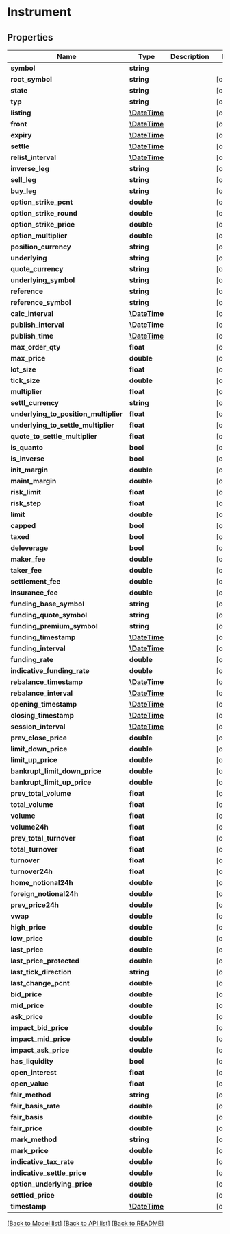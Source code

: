 # Instrument

## Properties
Name | Type | Description | Notes
------------ | ------------- | ------------- | -------------
**symbol** | **string** |  | 
**root_symbol** | **string** |  | [optional] 
**state** | **string** |  | [optional] 
**typ** | **string** |  | [optional] 
**listing** | [**\DateTime**](\DateTime.md) |  | [optional] 
**front** | [**\DateTime**](\DateTime.md) |  | [optional] 
**expiry** | [**\DateTime**](\DateTime.md) |  | [optional] 
**settle** | [**\DateTime**](\DateTime.md) |  | [optional] 
**relist_interval** | [**\DateTime**](\DateTime.md) |  | [optional] 
**inverse_leg** | **string** |  | [optional] 
**sell_leg** | **string** |  | [optional] 
**buy_leg** | **string** |  | [optional] 
**option_strike_pcnt** | **double** |  | [optional] 
**option_strike_round** | **double** |  | [optional] 
**option_strike_price** | **double** |  | [optional] 
**option_multiplier** | **double** |  | [optional] 
**position_currency** | **string** |  | [optional] 
**underlying** | **string** |  | [optional] 
**quote_currency** | **string** |  | [optional] 
**underlying_symbol** | **string** |  | [optional] 
**reference** | **string** |  | [optional] 
**reference_symbol** | **string** |  | [optional] 
**calc_interval** | [**\DateTime**](\DateTime.md) |  | [optional] 
**publish_interval** | [**\DateTime**](\DateTime.md) |  | [optional] 
**publish_time** | [**\DateTime**](\DateTime.md) |  | [optional] 
**max_order_qty** | **float** |  | [optional] 
**max_price** | **double** |  | [optional] 
**lot_size** | **float** |  | [optional] 
**tick_size** | **double** |  | [optional] 
**multiplier** | **float** |  | [optional] 
**settl_currency** | **string** |  | [optional] 
**underlying_to_position_multiplier** | **float** |  | [optional] 
**underlying_to_settle_multiplier** | **float** |  | [optional] 
**quote_to_settle_multiplier** | **float** |  | [optional] 
**is_quanto** | **bool** |  | [optional] 
**is_inverse** | **bool** |  | [optional] 
**init_margin** | **double** |  | [optional] 
**maint_margin** | **double** |  | [optional] 
**risk_limit** | **float** |  | [optional] 
**risk_step** | **float** |  | [optional] 
**limit** | **double** |  | [optional] 
**capped** | **bool** |  | [optional] 
**taxed** | **bool** |  | [optional] 
**deleverage** | **bool** |  | [optional] 
**maker_fee** | **double** |  | [optional] 
**taker_fee** | **double** |  | [optional] 
**settlement_fee** | **double** |  | [optional] 
**insurance_fee** | **double** |  | [optional] 
**funding_base_symbol** | **string** |  | [optional] 
**funding_quote_symbol** | **string** |  | [optional] 
**funding_premium_symbol** | **string** |  | [optional] 
**funding_timestamp** | [**\DateTime**](\DateTime.md) |  | [optional] 
**funding_interval** | [**\DateTime**](\DateTime.md) |  | [optional] 
**funding_rate** | **double** |  | [optional] 
**indicative_funding_rate** | **double** |  | [optional] 
**rebalance_timestamp** | [**\DateTime**](\DateTime.md) |  | [optional] 
**rebalance_interval** | [**\DateTime**](\DateTime.md) |  | [optional] 
**opening_timestamp** | [**\DateTime**](\DateTime.md) |  | [optional] 
**closing_timestamp** | [**\DateTime**](\DateTime.md) |  | [optional] 
**session_interval** | [**\DateTime**](\DateTime.md) |  | [optional] 
**prev_close_price** | **double** |  | [optional] 
**limit_down_price** | **double** |  | [optional] 
**limit_up_price** | **double** |  | [optional] 
**bankrupt_limit_down_price** | **double** |  | [optional] 
**bankrupt_limit_up_price** | **double** |  | [optional] 
**prev_total_volume** | **float** |  | [optional] 
**total_volume** | **float** |  | [optional] 
**volume** | **float** |  | [optional] 
**volume24h** | **float** |  | [optional] 
**prev_total_turnover** | **float** |  | [optional] 
**total_turnover** | **float** |  | [optional] 
**turnover** | **float** |  | [optional] 
**turnover24h** | **float** |  | [optional] 
**home_notional24h** | **double** |  | [optional] 
**foreign_notional24h** | **double** |  | [optional] 
**prev_price24h** | **double** |  | [optional] 
**vwap** | **double** |  | [optional] 
**high_price** | **double** |  | [optional] 
**low_price** | **double** |  | [optional] 
**last_price** | **double** |  | [optional] 
**last_price_protected** | **double** |  | [optional] 
**last_tick_direction** | **string** |  | [optional] 
**last_change_pcnt** | **double** |  | [optional] 
**bid_price** | **double** |  | [optional] 
**mid_price** | **double** |  | [optional] 
**ask_price** | **double** |  | [optional] 
**impact_bid_price** | **double** |  | [optional] 
**impact_mid_price** | **double** |  | [optional] 
**impact_ask_price** | **double** |  | [optional] 
**has_liquidity** | **bool** |  | [optional] 
**open_interest** | **float** |  | [optional] 
**open_value** | **float** |  | [optional] 
**fair_method** | **string** |  | [optional] 
**fair_basis_rate** | **double** |  | [optional] 
**fair_basis** | **double** |  | [optional] 
**fair_price** | **double** |  | [optional] 
**mark_method** | **string** |  | [optional] 
**mark_price** | **double** |  | [optional] 
**indicative_tax_rate** | **double** |  | [optional] 
**indicative_settle_price** | **double** |  | [optional] 
**option_underlying_price** | **double** |  | [optional] 
**settled_price** | **double** |  | [optional] 
**timestamp** | [**\DateTime**](\DateTime.md) |  | [optional] 

[[Back to Model list]](../README.md#documentation-for-models) [[Back to API list]](../README.md#documentation-for-api-endpoints) [[Back to README]](../README.md)



